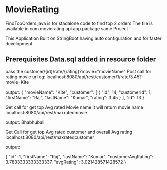 # MovieRating
FindTopOrders.java is for stadalone code to find top 2 orders 
The file is available in com.movierating.api.app package same Project 

This Application Built on StringBoot having auto configuration and for faster development

Prerequisites Data.sql added in resource folder
-----------------------------------------------------------------
pass the customer/{id}/rate/{rating}?movie="movieName"
Post call for rating movie url
eg:
localhost:8080/api/rest/customer/1/rate/3.45?movie=Kite

output:
{
    "movieName": "Kite",
    "customer": [
        {
            "id": 14,
            "customerId": 1,
            "firstName": "Raj",
            "lastName": "Kumar",
            "rating": 3.45
        }
    ],
    "id": 13
}



Get call for get top Avg rated  Movie name it will return movie name 
localhost:8080/api/rest/maxratedmovie

output: Bhabhubali

Get Call for get top Avg rated customer and overall Avg rating
localhost:8080/api/rest/maxratedcustomer

output: 

{
    "id": 1,
    "firstName": "Raj",
    "lastName": "Kumar",
    "customerAvgRating": 3.7833333333333337,
    "avgRating": 3.021428571428572
}

